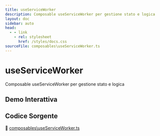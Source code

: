 ```yaml
---
title: useServiceWorker
description: Composable useServiceWorker per gestione stato e logica
layout: doc
sidebar: auto
head:
  - - link
    - rel: stylesheet
      href: /styles/docs.css
sourceFile: composables\useServiceWorker.ts
---
```


# useServiceWorker

Composable useServiceWorker per gestione stato e logica

## Demo Interattiva

<ClientOnly>
<ExampleContainer component="useServiceWorker" />
</ClientOnly>

## Codice Sorgente

📁 [composables\useServiceWorker.ts](https://github.com/alicemandelli/portfolio/blob/main/src/composables\useServiceWorker.ts)

